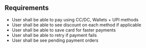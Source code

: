 ## Requirements

- User shall be able to pay using CC/DC, Wallets + UPI methods
- User shall be able to see discount on each method if applicable
- User shall be able to save card for faster payments
- User shall be able to retry if payment fails
- User shall be see pending payment orders